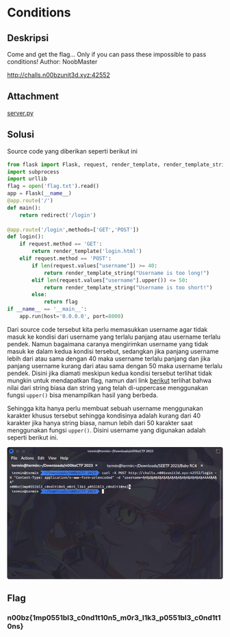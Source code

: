 # Conditions

## Deskripsi
Come and get the flag... Only if you can pass these impossible to pass conditions! Author: NoobMaster

http://challs.n00bzunit3d.xyz:42552

## Attachment
[server.py](./Challenge/server.py)

## Solusi
Source code yang diberikan seperti berikut ini

```python
from flask import Flask, request, render_template, render_template_string, redirect
import subprocess
import urllib
flag = open('flag.txt').read()
app = Flask(__name__)
@app.route('/')
def main():
    return redirect('/login')

@app.route('/login',methods=['GET','POST'])
def login():
    if request.method == 'GET':
        return render_template('login.html')
    elif request.method == 'POST':
        if len(request.values["username"]) >= 40:
            return render_template_string("Username is too long!")
        elif len(request.values["username"].upper()) <= 50:
            return render_template_string("Username is too short!")
        else:
            return flag
if __name__ == '__main__':
    app.run(host='0.0.0.0', port=8000)
```

Dari source code tersebut kita perlu memasukkan username agar tidak masuk ke kondisi dari username yang terlalu panjang atau username terlalu pendek.
Namun bagaimana caranya mengirimkan username yang tidak masuk ke dalam kedua kondisi tersebut, sedangkan jika panjang username lebih dari atau sama dengan 40 maka username terlalu panjang dan jika panjang username kurang dari atau sama dengan 50 maka username terlalu pendek.
Disini jika diamati meskipun kedua kondisi tersebut terlihat tidak mungkin untuk mendapatkan flag, namun dari link [berikut](https://stackoverflow.com/questions/57190507/strange-behavior-of-pythons-upper-method) terlihat bahwa nilai dari string biasa dan string yang telah di-uppercase menggunakan fungsi `upper()` bisa menampilkan hasil yang berbeda.

Sehingga kita hanya perlu membuat sebuah username menggunakan karakter khusus tersebut sehingga kondisinya adalah kurang dari 40 karakter jika hanya string biasa, namun lebih dari 50 karakter saat menggunakan fungsi `upper()`.
Disini username yang digunakan adalah seperti berikut ini.

![Flag](./flag.png)

## Flag
### n00bz{1mp0551bl3_c0nd1t10n5_m0r3_l1k3_p0551bl3_c0nd1t10ns}